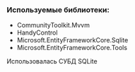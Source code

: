 ### Используемые библиотеки:
- CommunityToolkit.Mvvm
- HandyControl
- Microsoft.EntityFrameworkCore.Sqlite
- Microsoft.EntityFrameworkCore.Tools

Использовалась СУБД SQLite

